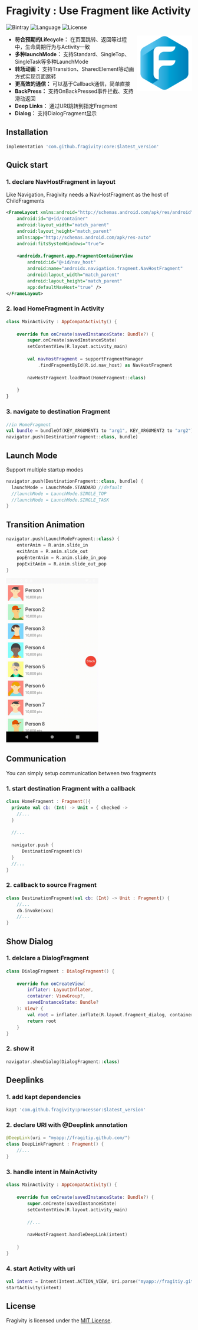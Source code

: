 # Fragivity  :  Use Fragment like Activity
![Bintray](https://img.shields.io/bintray/v/vitaviva/maven/core)  ![Language](https://img.shields.io/badge/language-kotlin-green.svg)  ![License](https://img.shields.io/badge/License-MIT-blue.svg)

<img src="app/src/main/res/drawable-v24/ic_launcher.png" width=150 align=right>

- **符合预期的Lifecycle：** 在页面跳转、返回等过程中，生命周期行为与Activity一致
- **多种launchMode：** 支持Standard、SingleTop、SingleTask等多种LaunchMode
- **转场动画：** 支持Transition、SharedElement等动画方式实现页面跳转
- **更高效的通信：** 可以基于Callback通信，简单直接
- **BackPress：** 支持OnBackPressed事件拦截、支持滑动返回
- **Deep Links：** 通过URI跳转到指定Fragment
- **Dialog：** 支持DialogFragment显示


## Installation

```groovy
implementation 'com.github.fragivity:core:$latest_version'
```

## Quick start

### 1. declare NavHostFragment in layout
Like Navigation, Fragivity needs a NavHostFragment as the host of ChildFragments

```xml
<FrameLayout xmlns:android="http://schemas.android.com/apk/res/android"
    android:id="@+id/container"
    android:layout_width="match_parent"
    android:layout_height="match_parent"
    xmlns:app="http://schemas.android.com/apk/res-auto"
    android:fitsSystemWindows="true">

    <androidx.fragment.app.FragmentContainerView
        android:id="@+id/nav_host"
        android:name="androidx.navigation.fragment.NavHostFragment"
        android:layout_width="match_parent"
        android:layout_height="match_parent"
        app:defaultNavHost="true" />
</FrameLayout>
```

### 2. load HomeFragment in Activity
```kotlin
class MainActivity : AppCompatActivity() {

    override fun onCreate(savedInstanceState: Bundle?) {
        super.onCreate(savedInstanceState)
        setContentView(R.layout.activity_main)

        val navHostFragment = supportFragmentManager
            .findFragmentById(R.id.nav_host) as NavHostFragment

        navHostFragment.loadRoot(HomeFragment::class)

    }
}
```
### 3. navigate to destination Fragment 
```kotlin
//in HomeFragment
val bundle = bundleOf(KEY_ARGUMENT1 to "arg1", KEY_ARGUMENT2 to "arg2")
navigator.push(DestinationFragment::class, bundle)
```

## Launch Mode
Support multiple startup modes
```kotlin
navigator.push(DestinationFragment::class, bundle) {
  launchMode = LaunchMode.STANDARD //default
  //launchMode = LaunchMode.SINGLE_TOP
  //launchMode = LaunchMode.SINGLE_TASK
}
```

## Transition Animation
```kotlin
navigator.push(LaunchModeFragment::class) {
    enterAnim = R.anim.slide_in
    exitAnim = R.anim.slide_out
    popEnterAnim = R.anim.slide_in_pop
    popExitAnim = R.anim.slide_out_pop
}
```
<img src="screenshot/transition.gif" width=250 >


## Communication
You can simply setup communication between two fragments
### 1. start destination Fragment with a callback
```kotlin
class HomeFragment : Fragment(){
  private val cb: (Int) -> Unit = { checked ->
    //...
  }

  //...

  navigator.push {
      DestinationFragment(cb)
  }
  //...
}
```
### 2. callback to source Fragment
```kotlin
class DestinationFragment(val cb: (Int) -> Unit : Fragment() {
    //...
    cb.invoke(xxx)
    //...
}

```


## Show Dialog
### 1. delclare a DialogFragment
```kotlin
class DialogFragment : DialogFragment() {

    override fun onCreateView(
        inflater: LayoutInflater,
        container: ViewGroup?,
        savedInstanceState: Bundle?
    ): View? {
        val root = inflater.inflate(R.layout.fragment_dialog, container, false)
        return root
    }
}
```
### 2. show it
```kotlin
navigator.showDialog(DialogFragment::class)
```




## Deeplinks

### 1. add kapt dependencies
 ```groovy
kapt 'com.github.fragivity:processor:$latest_version'
```

### 2. declare URI with @Deeplink annotation
```kotlin
@DeepLink(uri = "myapp://fragitiy.github.com/")
class DeepLinkFragment : Fragment() {
    //...
}
```

### 3. handle intent in MainActivity
```kotlin
class MainActivity : AppCompatActivity() {

    override fun onCreate(savedInstanceState: Bundle?) {
        super.onCreate(savedInstanceState)
        setContentView(R.layout.activity_main)
        
        //...
        
        navHostFragment.handleDeepLink(intent)

    }
}
```

### 4. start Activity with uri

```kotlin
val intent = Intent(Intent.ACTION_VIEW, Uri.parse("myapp://fragitiy.github.com/"))
startActivity(intent)
```

## License
Fragivity is licensed under the [MIT License](LICENSE).

